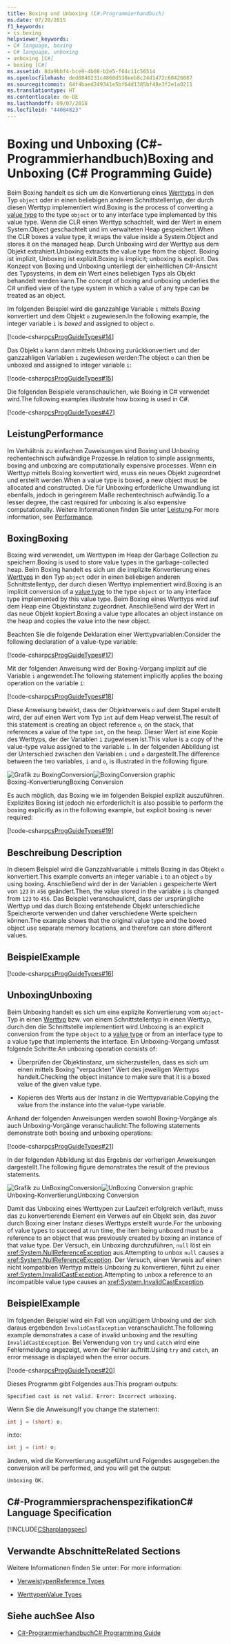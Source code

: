 ```yaml
---
title: Boxing und Unboxing (C#-Programmierhandbuch)
ms.date: 07/20/2015
f1_keywords:
- cs.boxing
helpviewer_keywords:
- C# language, boxing
- C# language, unboxing
- unboxing [C#]
- boxing [C#]
ms.assetid: 8da9bbf4-bce9-4b08-b2e5-f64c11c56514
ms.openlocfilehash: ded8840231c4860d538eeb8c24d1472c60426087
ms.sourcegitcommit: 64f4baed249341e5bf64d1385bf48e3f2e1a0211
ms.translationtype: HT
ms.contentlocale: de-DE
ms.lasthandoff: 09/07/2018
ms.locfileid: "44084823"
---
```

# <a name="boxing-and-unboxing-c-programming-guide"></a><span data-ttu-id="058d6-102">Boxing und Unboxing (C#-Programmierhandbuch)</span><span class="sxs-lookup"><span data-stu-id="058d6-102">Boxing and Unboxing (C# Programming Guide)</span></span>
<span data-ttu-id="058d6-103">Beim Boxing handelt es sich um die Konvertierung eines [Werttyps](../../../csharp/language-reference/keywords/value-types.md) in den Typ `object` oder in einen beliebigen anderen Schnittstellentyp, der durch diesen Werttyp implementiert wird.</span><span class="sxs-lookup"><span data-stu-id="058d6-103">Boxing is the process of converting a [value type](../../../csharp/language-reference/keywords/value-types.md) to the type `object` or to any interface type implemented by this value type.</span></span> <span data-ttu-id="058d6-104">Wenn die CLR einen Werttyp schachtelt, wird der Wert in einem System.Object geschachtelt und im verwalteten Heap gespeichert.</span><span class="sxs-lookup"><span data-stu-id="058d6-104">When the CLR boxes a value type, it wraps the value inside a System.Object and stores it on the managed heap.</span></span> <span data-ttu-id="058d6-105">Durch Unboxing wird der Werttyp aus dem Objekt extrahiert.</span><span class="sxs-lookup"><span data-stu-id="058d6-105">Unboxing extracts the value type from the object.</span></span> <span data-ttu-id="058d6-106">Boxing ist implizit, Unboxing ist explizit.</span><span class="sxs-lookup"><span data-stu-id="058d6-106">Boxing is implicit; unboxing is explicit.</span></span> <span data-ttu-id="058d6-107">Das Konzept von Boxing und Unboxing unterliegt der einheitlichen C#-Ansicht des Typsystems, in dem ein Wert eines beliebigen Typs als Objekt behandelt werden kann.</span><span class="sxs-lookup"><span data-stu-id="058d6-107">The concept of boxing and unboxing underlies the C# unified view of the type system in which a value of any type can be treated as an object.</span></span>  
  
 <span data-ttu-id="058d6-108">Im folgenden Beispiel wird die ganzzahlige Variable `i` mittels *Boxing* konvertiert und dem Objekt `o` zugewiesen.</span><span class="sxs-lookup"><span data-stu-id="058d6-108">In the following example, the integer variable `i` is *boxed* and assigned to object `o`.</span></span>  
  
 [!code-csharp[csProgGuideTypes#14](../../../csharp/programming-guide/nullable-types/codesnippet/CSharp/boxing-and-unboxing_1.cs)]  
  
 <span data-ttu-id="058d6-109">Das Objekt `o` kann dann mittels Unboxing zurückkonvertiert und der ganzzahligen Variablen `i` zugewiesen werden:</span><span class="sxs-lookup"><span data-stu-id="058d6-109">The object `o` can then be unboxed and assigned to integer variable `i`:</span></span>  
  
 [!code-csharp[csProgGuideTypes#15](../../../csharp/programming-guide/nullable-types/codesnippet/CSharp/boxing-and-unboxing_2.cs)]  
  
 <span data-ttu-id="058d6-110">Die folgenden Beispiele veranschaulichen, wie Boxing in C# verwendet wird.</span><span class="sxs-lookup"><span data-stu-id="058d6-110">The following examples illustrate how boxing is used in C#.</span></span>  
  
 [!code-csharp[csProgGuideTypes#47](../../../csharp/programming-guide/nullable-types/codesnippet/CSharp/boxing-and-unboxing_3.cs)]  
  
## <a name="performance"></a><span data-ttu-id="058d6-111">Leistung</span><span class="sxs-lookup"><span data-stu-id="058d6-111">Performance</span></span>  
 <span data-ttu-id="058d6-112">Im Verhältnis zu einfachen Zuweisungen sind Boxing und Unboxing rechentechnisch aufwändige Prozesse.</span><span class="sxs-lookup"><span data-stu-id="058d6-112">In relation to simple assignments, boxing and unboxing are computationally expensive processes.</span></span> <span data-ttu-id="058d6-113">Wenn ein Werttyp mittels Boxing konvertiert wird, muss ein neues Objekt zugeordnet und erstellt werden.</span><span class="sxs-lookup"><span data-stu-id="058d6-113">When a value type is boxed, a new object must be allocated and constructed.</span></span> <span data-ttu-id="058d6-114">Die für Unboxing erforderliche Umwandlung ist ebenfalls, jedoch in geringerem Maße rechentechnisch aufwändig.</span><span class="sxs-lookup"><span data-stu-id="058d6-114">To a lesser degree, the cast required for unboxing is also expensive computationally.</span></span> <span data-ttu-id="058d6-115">Weitere Informationen finden Sie unter [Leistung](../../../../docs/framework/performance/performance-tips.md).</span><span class="sxs-lookup"><span data-stu-id="058d6-115">For more information, see [Performance](../../../../docs/framework/performance/performance-tips.md).</span></span>  
  
## <a name="boxing"></a><span data-ttu-id="058d6-116">Boxing</span><span class="sxs-lookup"><span data-stu-id="058d6-116">Boxing</span></span>  
 <span data-ttu-id="058d6-117">Boxing wird verwendet, um Werttypen im Heap der Garbage Collection zu speichern.</span><span class="sxs-lookup"><span data-stu-id="058d6-117">Boxing is used to store value types in the garbage-collected heap.</span></span> <span data-ttu-id="058d6-118">Beim Boxing handelt es sich um die implizite Konvertierung eines [Werttyps](../../../csharp/language-reference/keywords/value-types.md) in den Typ `object` oder in einen beliebigen anderen Schnittstellentyp, der durch diesen Werttyp implementiert wird.</span><span class="sxs-lookup"><span data-stu-id="058d6-118">Boxing is an implicit conversion of a [value type](../../../csharp/language-reference/keywords/value-types.md) to the type `object` or to any interface type implemented by this value type.</span></span> <span data-ttu-id="058d6-119">Beim Boxing eines Werttyps wird auf dem Heap eine Objektinstanz zugeordnet. Anschließend wird der Wert in das neue Objekt kopiert.</span><span class="sxs-lookup"><span data-stu-id="058d6-119">Boxing a value type allocates an object instance on the heap and copies the value into the new object.</span></span>  
  
 <span data-ttu-id="058d6-120">Beachten Sie die folgende Deklaration einer Werttypvariablen:</span><span class="sxs-lookup"><span data-stu-id="058d6-120">Consider the following declaration of a value-type variable:</span></span>  
  
 [!code-csharp[csProgGuideTypes#17](../../../csharp/programming-guide/nullable-types/codesnippet/CSharp/boxing-and-unboxing_4.cs)]  
  
 <span data-ttu-id="058d6-121">Mit der folgenden Anweisung wird der Boxing-Vorgang implizit auf die Variable `i` angewendet:</span><span class="sxs-lookup"><span data-stu-id="058d6-121">The following statement implicitly applies the boxing operation on the variable `i`:</span></span>  
  
 [!code-csharp[csProgGuideTypes#18](../../../csharp/programming-guide/nullable-types/codesnippet/CSharp/boxing-and-unboxing_5.cs)]  
  
 <span data-ttu-id="058d6-122">Diese Anweisung bewirkt, dass der Objektverweis `o` auf dem Stapel erstellt wird, der auf einen Wert vom Typ `int` auf dem Heap verweist.</span><span class="sxs-lookup"><span data-stu-id="058d6-122">The result of this statement is creating an object reference `o`, on the stack, that references a value of the type `int`, on the heap.</span></span> <span data-ttu-id="058d6-123">Dieser Wert ist eine Kopie des Werttyps, der der Variablen `i` zugewiesen ist.</span><span class="sxs-lookup"><span data-stu-id="058d6-123">This value is a copy of the value-type value assigned to the variable `i`.</span></span> <span data-ttu-id="058d6-124">In der folgenden Abbildung ist der Unterschied zwischen den Variablen `i` und `o` dargestellt.</span><span class="sxs-lookup"><span data-stu-id="058d6-124">The difference between the two variables, `i` and `o`, is illustrated in the following figure.</span></span>  
  
 <span data-ttu-id="058d6-125">![Grafik zu BoxingConversion](../../../csharp/programming-guide/types/media/vcboxingconversion.gif "vcBoxingConversion")</span><span class="sxs-lookup"><span data-stu-id="058d6-125">![BoxingConversion graphic](../../../csharp/programming-guide/types/media/vcboxingconversion.gif "vcBoxingConversion")</span></span>  
<span data-ttu-id="058d6-126">Boxing-Konvertierung</span><span class="sxs-lookup"><span data-stu-id="058d6-126">Boxing Conversion</span></span>  
  
 <span data-ttu-id="058d6-127">Es auch möglich, das Boxing wie im folgenden Beispiel explizit auszuführen. Explizites Boxing ist jedoch nie erforderlich:</span><span class="sxs-lookup"><span data-stu-id="058d6-127">It is also possible to perform the boxing explicitly as in the following example, but explicit boxing is never required:</span></span>  
  
 [!code-csharp[csProgGuideTypes#19](../../../csharp/programming-guide/nullable-types/codesnippet/CSharp/boxing-and-unboxing_6.cs)]  
  
## <a name="description"></a><span data-ttu-id="058d6-128">Beschreibung </span><span class="sxs-lookup"><span data-stu-id="058d6-128">Description</span></span>  
 <span data-ttu-id="058d6-129">In diesem Beispiel wird die Ganzzahlvariable `i` mittels Boxing in das Objekt `o` konvertiert.</span><span class="sxs-lookup"><span data-stu-id="058d6-129">This example converts an integer variable `i` to an object `o` by using boxing.</span></span> <span data-ttu-id="058d6-130">Anschließend wird der in der Variablen `i` gespeicherte Wert von `123` in `456` geändert.</span><span class="sxs-lookup"><span data-stu-id="058d6-130">Then, the value stored in the variable `i` is changed from `123` to `456`.</span></span> <span data-ttu-id="058d6-131">Das Beispiel veranschaulicht, dass der ursprüngliche Werttyp und das durch Boxing entstehende Objekt unterschiedliche Speicherorte verwenden und daher verschiedene Werte speichern können.</span><span class="sxs-lookup"><span data-stu-id="058d6-131">The example shows that the original value type and the boxed object use separate memory locations, and therefore can store different values.</span></span>  
  
## <a name="example"></a><span data-ttu-id="058d6-132">Beispiel</span><span class="sxs-lookup"><span data-stu-id="058d6-132">Example</span></span>  
 [!code-csharp[csProgGuideTypes#16](../../../csharp/programming-guide/nullable-types/codesnippet/CSharp/boxing-and-unboxing_7.cs)]  
  
## <a name="unboxing"></a><span data-ttu-id="058d6-133">Unboxing</span><span class="sxs-lookup"><span data-stu-id="058d6-133">Unboxing</span></span>  
 <span data-ttu-id="058d6-134">Beim Unboxing handelt es sich um eine explizite Konvertierung vom `object`-Typ in einen [Werttyp](../../../csharp/language-reference/keywords/value-types.md) bzw. von einem Schnittstellentyp in einen Werttyp, durch den die Schnittstelle implementiert wird.</span><span class="sxs-lookup"><span data-stu-id="058d6-134">Unboxing is an explicit conversion from the type `object` to a [value type](../../../csharp/language-reference/keywords/value-types.md) or from an interface type to a value type that implements the interface.</span></span> <span data-ttu-id="058d6-135">Ein Unboxing-Vorgang umfasst folgende Schritte:</span><span class="sxs-lookup"><span data-stu-id="058d6-135">An unboxing operation consists of:</span></span>  
  
-   <span data-ttu-id="058d6-136">Überprüfen der Objektinstanz, um sicherzustellen, dass es sich um einen mittels Boxing "verpackten" Wert des jeweiligen Werttyps handelt.</span><span class="sxs-lookup"><span data-stu-id="058d6-136">Checking the object instance to make sure that it is a boxed value of the given value type.</span></span>  
  
-   <span data-ttu-id="058d6-137">Kopieren des Werts aus der Instanz in die Werttypvariable.</span><span class="sxs-lookup"><span data-stu-id="058d6-137">Copying the value from the instance into the value-type variable.</span></span>  
  
 <span data-ttu-id="058d6-138">Anhand der folgenden Anweisungen werden sowohl Boxing-Vorgänge als auch Unboxing-Vorgänge veranschaulicht:</span><span class="sxs-lookup"><span data-stu-id="058d6-138">The following statements demonstrate both boxing and unboxing operations:</span></span>  
  
 [!code-csharp[csProgGuideTypes#21](../../../csharp/programming-guide/nullable-types/codesnippet/CSharp/boxing-and-unboxing_8.cs)]  
  
 <span data-ttu-id="058d6-139">In der folgenden Abbildung ist das Ergebnis der vorherigen Anweisungen dargestellt.</span><span class="sxs-lookup"><span data-stu-id="058d6-139">The following figure demonstrates the result of the previous statements.</span></span>  
  
 <span data-ttu-id="058d6-140">![Grafik zu UnBoxingConversion](../../../csharp/programming-guide/types/media/vcunboxingconversion.gif "vcUnBoxingConversion")</span><span class="sxs-lookup"><span data-stu-id="058d6-140">![UnBoxing Conversion graphic](../../../csharp/programming-guide/types/media/vcunboxingconversion.gif "vcUnBoxingConversion")</span></span>  
<span data-ttu-id="058d6-141">Unboxing-Konvertierung</span><span class="sxs-lookup"><span data-stu-id="058d6-141">Unboxing Conversion</span></span>  
  
 <span data-ttu-id="058d6-142">Damit das Unboxing eines Werttypen zur Laufzeit erfolgreich verläuft, muss das zu konvertierende Element ein Verweis auf ein Objekt sein, das zuvor durch Boxing einer Instanz dieses Werttyps erstellt wurde.</span><span class="sxs-lookup"><span data-stu-id="058d6-142">For the unboxing of value types to succeed at run time, the item being unboxed must be a reference to an object that was previously created by boxing an instance of that value type.</span></span> <span data-ttu-id="058d6-143">Der Versuch, ein Unboxing durchzuführen, `null` löst ein <xref:System.NullReferenceException> aus.</span><span class="sxs-lookup"><span data-stu-id="058d6-143">Attempting to unbox `null` causes a <xref:System.NullReferenceException>.</span></span> <span data-ttu-id="058d6-144">Der Versuch, einen Verweis auf einen nicht kompatiblen Werttyp mittels Unboxing zu konvertieren, führt zu einer <xref:System.InvalidCastException>.</span><span class="sxs-lookup"><span data-stu-id="058d6-144">Attempting to unbox a reference to an incompatible value type causes an <xref:System.InvalidCastException>.</span></span>  
  
## <a name="example"></a><span data-ttu-id="058d6-145">Beispiel</span><span class="sxs-lookup"><span data-stu-id="058d6-145">Example</span></span>  
 <span data-ttu-id="058d6-146">Im folgenden Beispiel wird ein Fall von ungültigem Unboxing und der sich daraus ergebenden `InvalidCastException` veranschaulicht.</span><span class="sxs-lookup"><span data-stu-id="058d6-146">The following example demonstrates a case of invalid unboxing and the resulting `InvalidCastException`.</span></span> <span data-ttu-id="058d6-147">Bei Verwendung von `try` und `catch` wird eine Fehlermeldung angezeigt, wenn der Fehler auftritt.</span><span class="sxs-lookup"><span data-stu-id="058d6-147">Using `try` and `catch`, an error message is displayed when the error occurs.</span></span>  
  
 [!code-csharp[csProgGuideTypes#20](../../../csharp/programming-guide/nullable-types/codesnippet/CSharp/boxing-and-unboxing_9.cs)]  
  
 <span data-ttu-id="058d6-148">Dieses Programm gibt Folgendes aus:</span><span class="sxs-lookup"><span data-stu-id="058d6-148">This program outputs:</span></span>  
  
 `Specified cast is not valid. Error: Incorrect unboxing.`  
  
 <span data-ttu-id="058d6-149">Wenn Sie die Anweisung</span><span class="sxs-lookup"><span data-stu-id="058d6-149">If you change the statement:</span></span>  
  
```csharp
int j = (short) o;  
```  
  
 <span data-ttu-id="058d6-150">in:</span><span class="sxs-lookup"><span data-stu-id="058d6-150">to:</span></span>  
  
```csharp
int j = (int) o;  
```  
  
 <span data-ttu-id="058d6-151">ändern, wird die Konvertierung ausgeführt und Folgendes ausgegeben.</span><span class="sxs-lookup"><span data-stu-id="058d6-151">the conversion will be performed, and you will get the output:</span></span>  
  
 `Unboxing OK.`  
  
## <a name="c-language-specification"></a><span data-ttu-id="058d6-152">C#-Programmiersprachenspezifikation</span><span class="sxs-lookup"><span data-stu-id="058d6-152">C# Language Specification</span></span>  
 [!INCLUDE[CSharplangspec](~/includes/csharplangspec-md.md)]  
  
## <a name="related-sections"></a><span data-ttu-id="058d6-153">Verwandte Abschnitte</span><span class="sxs-lookup"><span data-stu-id="058d6-153">Related Sections</span></span>  
 <span data-ttu-id="058d6-154">Weitere Informationen finden Sie unter: </span><span class="sxs-lookup"><span data-stu-id="058d6-154">For more information:</span></span>  
  
-   [<span data-ttu-id="058d6-155">Verweistypen</span><span class="sxs-lookup"><span data-stu-id="058d6-155">Reference Types</span></span>](../../../csharp/language-reference/keywords/reference-types.md)  
  
-   [<span data-ttu-id="058d6-156">Werttypen</span><span class="sxs-lookup"><span data-stu-id="058d6-156">Value Types</span></span>](../../../csharp/language-reference/keywords/value-types.md)  
  
## <a name="see-also"></a><span data-ttu-id="058d6-157">Siehe auch</span><span class="sxs-lookup"><span data-stu-id="058d6-157">See Also</span></span>

- [<span data-ttu-id="058d6-158">C#-Programmierhandbuch</span><span class="sxs-lookup"><span data-stu-id="058d6-158">C# Programming Guide</span></span>](../../../csharp/programming-guide/index.md)

